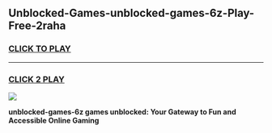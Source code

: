 
## Unblocked-Games-unblocked-games-6z-Play-Free-2raha
<h3>
<a href="https://premium76.site?title=unblocked-games-6z&ref=21A">CLICK TO PLAY</a></h3>
<hr>

<h3>
<a href="https://premium76.site?title=unblocked-games-6z&ref=21A">CLICK 2 PLAY</a>
  
</h3>

<a href="https://premium76.site?title=unblocked-games-6z&ref=21A"><img src="https://clearcache.store/games.png"></a>


**unblocked-games-6z games unblocked: Your Gateway to Fun and Accessible Online Gaming**
